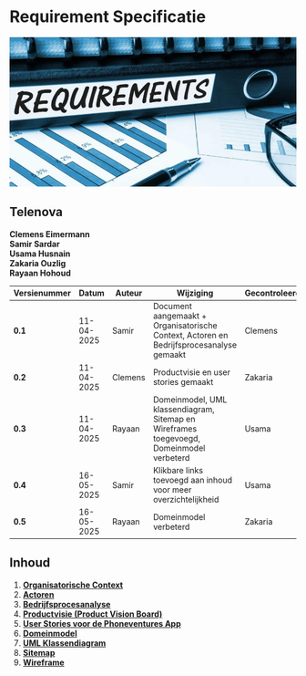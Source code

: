 # Requirement Specificatie

![Requirements](Requirements.png)

## Telenova
**Clemens Eimermann**  
**Samir Sardar**  
**Usama Husnain**  
**Zakaria Ouzlig**  
**Rayaan Hohoud**


| Versienummer | Datum       | Auteur   | Wijziging                                                                 | Gecontroleerd |
|--------------|-------------|----------|---------------------------------------------------------------------------|---------------|
| **0.1**      | 11-04-2025  | Samir    | Document aangemaakt + Organisatorische Context, Actoren en Bedrijfsprocesanalyse gemaakt | Clemens       |
| **0.2**      | 11-04-2025  | Clemens  | Productvisie en user stories gemaakt                                      | Zakaria       |
| **0.3**      | 11-04-2025  | Rayaan   | Domeinmodel, UML klassendiagram, Sitemap en Wireframes toegevoegd, Domeinmodel verbeterd | Usama         |
| **0.4**      | 16-05-2025  | Samir   | Klikbare links toevoegd aan inhoud voor meer overzichtelijkheid | Usama         |
| **0.5**      | 16-05-2025  | Rayaan   | Domeinmodel verbeterd | Zakaria


## Inhoud
1. [**Organisatorische Context**](./1_Organisatorische_Context.md)
2. [**Actoren**](./2_Actoren.md) 
3. [**Bedrijfsprocesanalyse**](./3_Bedrijfsprocesanalyse.md)  
4. [**Productvisie (Product Vision Board)**](./4_Productvisie.md)  
5. [**User Stories voor de Phoneventures App**](./5_User_Stories.md)  
6. [**Domeinmodel**](./6_Domeinmodel.md)  
7. [**UML Klassendiagram**](./7_UML_Klassendiagram.md)  
8. [**Sitemap**](./8_Sitemap.md)  
9. [**Wireframe**](./9_Wireframe.md)

